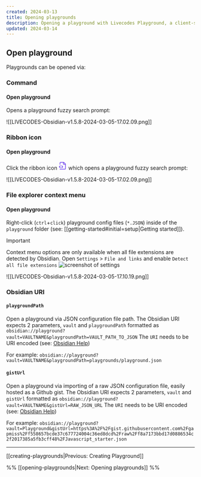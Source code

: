 ```yaml
---
created: 2024-03-13
title: Opening playgrounds
description: Opening a playground with Livecodes Playground, a client-side code editor plugin for Obsidian.md.
updated: 2024-03-14
---
```


## Open playground

Playgrounds can be opened via:

### Command

#### Open playground

Opens a playground fuzzy search prompt:

![[LIVECODES-Obsidian-v1.5.8-2024-03-05-17.02.09.png]]

### Ribbon icon

#### Open playground

Click the ribbon icon <svg xmlns="http://www.w3.org/2000/svg" width="22" height="22" viewBox="0 0 24 24" fill="none" stroke="#7852ee" stroke-width="2" stroke-linecap="round" stroke-linejoin="round" class="lucide lucide-file-code-2"><path d="M4 22h14a2 2 0 0 0 2-2V7l-5-5H6a2 2 0 0 0-2 2v4"/><path d="M14 2v4a2 2 0 0 0 2 2h4"/><path d="m5 12-3 3 3 3"/><path d="m9 18 3-3-3-3"/></svg> which opens a playground fuzzy search prompt:

![[LIVECODES-Obsidian-v1.5.8-2024-03-05-17.02.09.png]]

### File explorer context menu

#### Open playground

Right-click (`ctrl`+`click`) playground config files (`*.JSON`) inside of the `playground` folder (see: [[getting-started#initial=setup|Getting started]]).


> [!IMPORTANT]
> Context menu options are only available when all file extensions are detected by Obsidian. Open `Settings` &gt; `File and links` and enable `Detect all file extensions` ![screenshot of settings](LIVECODES-Obsidian-v1.5.8-2024-03-05-14.34.51.png)

![[LIVECODES-Obsidian-v1.5.8-2024-03-05-17.10.19.png]]

### Obsidian URI

#### `playgroundPath`

Open a playground via JSON configuration file path. The Obsidian URI expects 2 parameters, `vault` and `playgroundPath` formatted as `obsidian://playground?vault=VAULTNAME&playgroundPath=VAULT_PATH_TO_JSON` The `URI` needs to be URI encoded (see: [Obsidian Help](https://help.obsidian.md/Extending+Obsidian/Obsidian+URI))

For example: `obsidian://playground?vault=VAULTNAME&playgroundPath=playgrounds/playground.json`

#### `gistUrl`

Open a playground via importing of a raw JSON configuration file, easily hosted as a Github gist. The Obsidian URI expects 2 parameters, `vault` and `gistUrl` formatted as `obsidian://playground?vault=VAULTNAME&gistUrl=RAW_JSON_URL` The `URI` needs to be URI encoded (see: [Obsidian Help](https://help.obsidian.md/Extending+Obsidian/Obsidian+URI))

For example: `obsidian://playground?vault=Playground&gistUrl=https%3A%2F%2Fgist.githubusercontent.com%2Fgapmiss%2Ff558657bcde37c677724004c36ed8dcd%2Fraw%2Ff8a7173bbd17d0886534c2f2017385a5fb3cff48%2FJavascript_starter.json`


---

[[creating-playgrounds|Previous: Creating Playground]]

%% [[opening-playgrounds|Next: Opening playgrounds]] %%